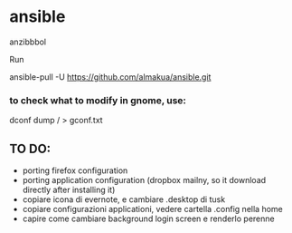 # ansible
anzibbbol

Run 

ansible-pull -U https://github.com/almakua/ansible.git

### to check what to modify in gnome, use:

dconf dump / > gconf.txt

## TO DO:
* porting firefox configuration
* porting application configuration (dropbox mailny, so it download directly after installing it)
* copiare icona di evernote, e cambiare .desktop di tusk
* copiare configurazioni applicationi, vedere cartella .config nella home
* capire come cambiare background login screen e renderlo perenne